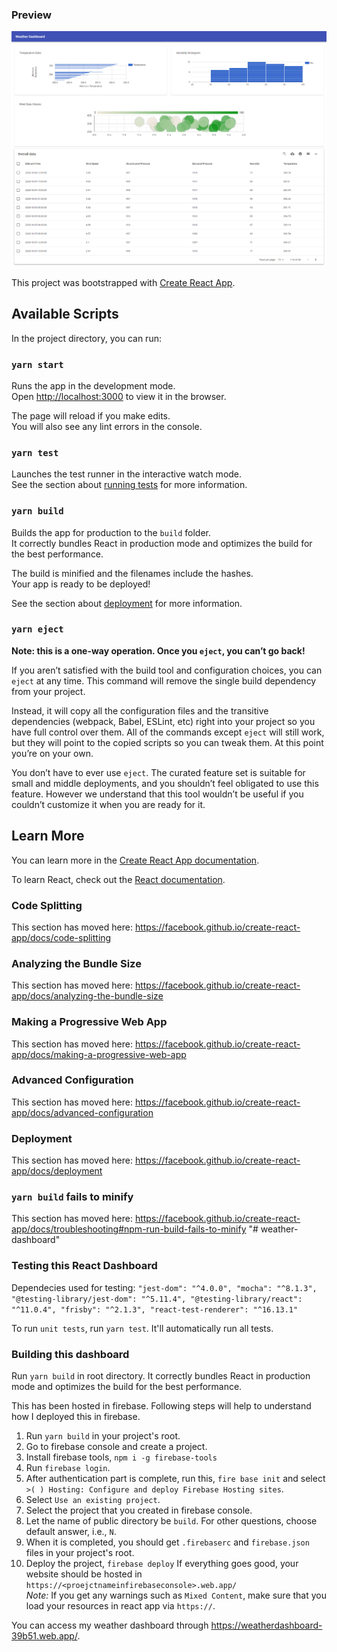 ### Preview 

![alt text](https://github.com/akulkarni9/weather-dashboard/blob/main/screenshots/screenshot-1.png)

This project was bootstrapped with [Create React App](https://github.com/facebook/create-react-app).

## Available Scripts

In the project directory, you can run:

### `yarn start`

Runs the app in the development mode.<br />
Open [http://localhost:3000](http://localhost:3000) to view it in the browser.

The page will reload if you make edits.<br />
You will also see any lint errors in the console.

### `yarn test`

Launches the test runner in the interactive watch mode.<br />
See the section about [running tests](https://facebook.github.io/create-react-app/docs/running-tests) for more information.

### `yarn build`

Builds the app for production to the `build` folder.<br />
It correctly bundles React in production mode and optimizes the build for the best performance.

The build is minified and the filenames include the hashes.<br />
Your app is ready to be deployed!

See the section about [deployment](https://facebook.github.io/create-react-app/docs/deployment) for more information.

### `yarn eject`

**Note: this is a one-way operation. Once you `eject`, you can’t go back!**

If you aren’t satisfied with the build tool and configuration choices, you can `eject` at any time. This command will remove the single build dependency from your project.

Instead, it will copy all the configuration files and the transitive dependencies (webpack, Babel, ESLint, etc) right into your project so you have full control over them. All of the commands except `eject` will still work, but they will point to the copied scripts so you can tweak them. At this point you’re on your own.

You don’t have to ever use `eject`. The curated feature set is suitable for small and middle deployments, and you shouldn’t feel obligated to use this feature. However we understand that this tool wouldn’t be useful if you couldn’t customize it when you are ready for it.

## Learn More

You can learn more in the [Create React App documentation](https://facebook.github.io/create-react-app/docs/getting-started).

To learn React, check out the [React documentation](https://reactjs.org/).

### Code Splitting

This section has moved here: https://facebook.github.io/create-react-app/docs/code-splitting

### Analyzing the Bundle Size

This section has moved here: https://facebook.github.io/create-react-app/docs/analyzing-the-bundle-size

### Making a Progressive Web App

This section has moved here: https://facebook.github.io/create-react-app/docs/making-a-progressive-web-app

### Advanced Configuration

This section has moved here: https://facebook.github.io/create-react-app/docs/advanced-configuration

### Deployment

This section has moved here: https://facebook.github.io/create-react-app/docs/deployment

### `yarn build` fails to minify

This section has moved here: https://facebook.github.io/create-react-app/docs/troubleshooting#npm-run-build-fails-to-minify
"# weather-dashboard"  

### Testing this React Dashboard

Dependecies used for testing: 
`"jest-dom": "^4.0.0",
"mocha": "^8.1.3",
"@testing-library/jest-dom": "^5.11.4",
"@testing-library/react": "^11.0.4",
"frisby": "^2.1.3",
"react-test-renderer": "^16.13.1"`  

To run `unit tests`, run `yarn test`. It'll automatically run all tests. 

### Building this dashboard

Run `yarn build` in root directory. It correctly bundles React in production mode and optimizes the build for the best performance. 

This has been hosted in firebase. Following steps will help to understand how I deployed this in firebase. 
1. Run `yarn build` in your project's root.
2. Go to firebase console and create a project.
3. Install firebase tools, `npm i -g firebase-tools`
4. Run `firebase login`. 
5. After authentication part is complete, run this, `fire base init` and select `>( ) Hosting: Configure and deploy Firebase Hosting sites`.  
6. Select `Use an existing project`.  
7. Select the project that you created in firebase console.
8. Let the name of public directory be `build`. For other questions, choose default answer, i.e., `N`. 
9. When it is completed, you should get `.firebaserc` and `firebase.json` files in your project's root. 
10. Deploy the project, `firebase deploy`
If everything goes good, your website should be hosted in `https://<proejctnameinfirebaseconsole>.web.app/`  
*Note:* If you get any warnings such as `Mixed Content`, make sure that you load your resources in react app via `https://`. 

You can access my weather dashboard through https://weatherdashboard-39b51.web.app/. 
